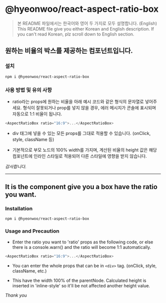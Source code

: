 # @hyeonwoo/react-aspect-ratio-box

> 본 README 파일에서는 한국어와 영어 두 가지로 모두 설명합니다.
> (English) This README file give you either Korean and English description. If you can't read Korean, plz scroll down to English section.

## 원하는 비율의 박스를 제공하는 컴포넌트입니다.

### 설치

```shell
npm i @hyeonwoo/react-aspect-ratio-box
```

### 사용 방법 및 유의 사항

- ratio라는 props에 원하는 비율을 아래 예시 코드와 같은 형식의 문자열로 넣어주세요. 형식이 잘못되거나 prop를 넣지 않을 경우, 에러 메시지가 콘솔에 표시되며 자동으로 1:1 비율이 됩니다.

```javascript
<AspectRatioBox ratio="16:9">...</AspectRatioBox>
```

- div 태그에 넣을 수 있는 모든 props를 그대로 적용할 수 있습니다. (onClick, style, className 등)

- 기본적으로 부모 노드의 100% width를 가지며, 계산된 비율의 height 값은 해당 컴포넌트에 인라인 스타일로 적용되어 다른 스타일에 영향을 받지 않습니다.

_감사합니다._

<hr />

## It is the component give you a box have the ratio you want.

### Installation

```shell
npm i @hyeonwoo/react-aspect-ratio-box
```

### Usage and Precaution

- Enter the ratio you want to 'ratio' props as the following code, or else there is a console.warn() and the ratio will become 1:1 automatically.

```javascript
<AspectRatioBox ratio="16:9">...</AspectRatioBox>
```

- You can enter the whole props that can be in `<div>` tag. (onClick, style, className, etc.)

- This have the width 100% of the parentNode. Calculated height is inserted in 'inline-style' so it'll be not affected another height value.

_Thank you_
